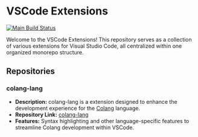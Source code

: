 # VSCode Extensions
[![Main Build Status](https://github.com/genexuslabs/vscode-extension/actions/workflows/build.yml/badge.svg)](https://github.com/genexuslabs/vscode-extension/actions/workflows/build.yml)

Welcome to the VSCode Extensions! This repository serves as a collection of various extensions for Visual Studio Code, all centralized within one organized monorepo structure.

## Repositories

### colang-lang

- **Description:** colang-lang is a extension designed to enhance the development experience for the [Colang](https://github.com/NVIDIA/NeMo-Guardrails/blob/develop/docs/user_guides/colang-language-syntax-guide.md) language. 
- **Repository Link:** [colang-lang](https://github.com/genexuslabs/vscode-extension/tree/main/colang-lang)
- **Features:** Syntax highlighting and other language-specific features to streamline Colang development within VSCode.
